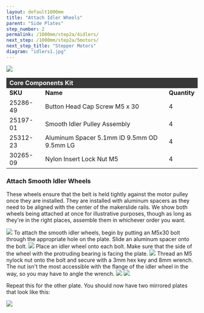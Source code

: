 ```yaml
---
layout: default1000mm
title: "Attach Idler Wheels"
parent: "Side Plates"
step_number: 2
permalink: /1000mm/step2a/4idlers/
next_step: /1000mm/step2a/5motors/
next_step_title: "Stepper Motors"
diagram: "idlers1.jpg"
---
```

<img src="../../step2/photo/jpfs_DSC2597.jpg">

<table>
  <tr>
    <td style="color:#fff;background: #383838" colspan="3">
      <b>Core Components Kit</b>
    </td>
  </tr>
  <tr>
    <td>
      <b>SKU</b>
    </td>
    <td>
      <b>Name</b>
    </td>
    <td>
      <b>Quantity</b>
    </td>
  </tr>
  <tr>
    <td>
      25286-49
    </td>
    <td>
      Button Head Cap Screw M5 x 30
    </td>
    <td>
      4
    </td>
  </tr>
  <tr>
    <td>
      25197-01
    </td>
    <td>
      Smooth Idler Pulley Assembly
    </td>
    <td>
      4
    </td>
  </tr>
  <tr>
    <td>
      25312-23
    </td>
    <td>
      Aluminum Spacer 5.1mm ID 9.5mm OD 9.5mm LG
    </td>
    <td>
      4
    </td>
  </tr>
  <tr>
    <td>
      30265-09
    </td>
    <td>
      Nylon Insert Lock Nut M5
    </td>
    <td>
      4
    </td>
  </tr>
</table>


<h3>Attach Smooth Idler Wheels</h3>

These wheels ensure that the belt is held tightly against the motor pulley once they are installed. They are installed with aluminum spacers as they need to be aligned with the center of the makerslide rails. We show both wheels being attached at once for illustrative purposes, though as long as they're in the right places, assemble them in whichever order you want.

<img src="../../../photo/jpfsPB020488.jpg">
To attach the smooth idler wheels, begin by putting an M5x30 bolt through the appropriate hole on the plate. Slide an aluminum spacer onto the bolt.
<img src="../../step2/photo/jpfs_DSC2594.jpg">
Place an idler wheel onto each bolt. Make sure that the side of the wheel with the protruding bearing is facing the plate.
<img src="../../step2/photo/jpfs_DSC2595.jpg">
Thread an M5 nylock nut onto the bolt and secure with a 3mm hex key and 8mm wrench. The nut isn't the most accessible with the flange of the idler wheel in the way, so you may have to angle the wrench.
<img src="../../step2/photo/jpfs_DSC2596.jpg">
<img src="../../step2/photo/jpfs_DSC2598.jpg">

Repeat this for the other plate. You should now have two mirrored plates that look like this:

<img src="../../step2/photo/jpfs_DSC3482.jpg">
